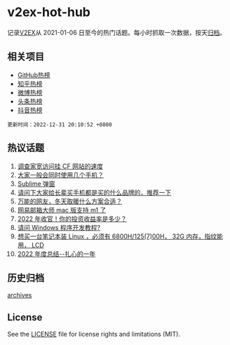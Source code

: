 # v2ex-hot-hub

 记录[V2EX](https://www.v2ex.com/)从 2021-01-06 日至今的热门话题。每小时抓取一次数据，按天[归档](archives)。
 
 ## 相关项目

- [GitHub热榜](https://github.com/lonnyzhang423/github-hot-hub)
- [知乎热榜](https://github.com/lonnyzhang423/zhihu-hot-hub)
- [微博热榜](https://github.com/lonnyzhang423/weibo-hot-hub)
- [头条热榜](https://github.com/lonnyzhang423/toutiao-hot-hub)
- [抖音热榜](https://github.com/lonnyzhang423/douyin-hot-hub)


 `更新时间：2022-12-31 20:10:52 +0800`

## 热议话题

1. [调查家宽访问挂 CF 网站的速度](https://www.v2ex.com/t/905693)
1. [大家一般会同时使用几个手机？](https://www.v2ex.com/t/905682)
1. [Sublime 弹窗](https://www.v2ex.com/t/905745)
1. [请问下大家给长辈买手机都是买的什么品牌的，推荐一下](https://www.v2ex.com/t/905758)
1. [万能的网友，冬天取暖什么方案合适？](https://www.v2ex.com/t/905674)
1. [网易邮箱大师 mac 版支持 m1 了](https://www.v2ex.com/t/905746)
1. [2022 年收官！你的投资收益率是多少？](https://www.v2ex.com/t/905668)
1. [请问 Windows 程序开发教程?](https://www.v2ex.com/t/905690)
1. [想买一台笔记本装 Linux ，必须有 6800H/125(7)00H， 32G 内存，指纹能用， LCD](https://www.v2ex.com/t/905767)
1. [2022 年度总结--扎心的一年](https://www.v2ex.com/t/905770)

## 历史归档

[archives](archives)

## License

See the [LICENSE](LICENSE) file for license rights and limitations (MIT).
